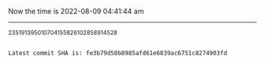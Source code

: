 Now the time is 2022-08-09 04:41:44 am

---

<small>235191395010704155826102858914528</small>

```txt

Latest commit SHA is: fe3b79d50b8985afd61e6839ac6751c8274903fd
```
